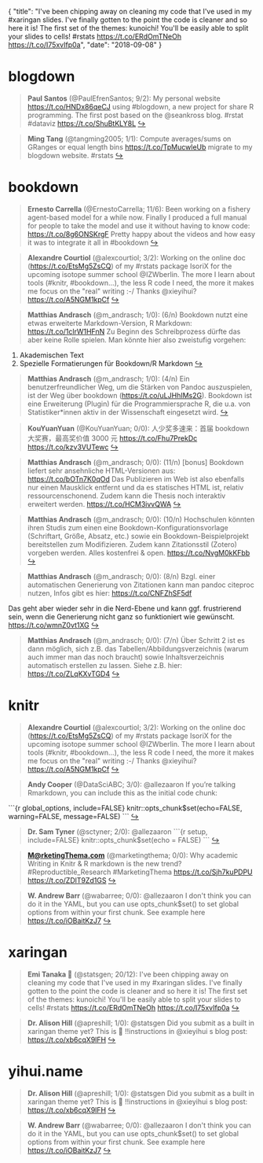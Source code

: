 {
  "title": "I've been chipping away on cleaning my code that I've used in my #xaringan slides. I've finally gotten to the point the code is cleaner and so here it is! The first set of the themes: kunoichi! You'll be easily able to split your slides to cells! #rstats https://t.co/ERdOmTNeOh https://t.co/I75xvIfp0a",
  "date": "2018-09-08"
}

# blogdown

> **Paul Santos** (@PaulEfrenSantos; 9/2): My personal website https://t.co/HNDx86qeCJ using #blogdown, a new project for share R programming. The first post based on the @seankross blog. #rstat #dataviz https://t.co/ShuBtKLY8L  [&#8618;](https://twitter.com/xieyihui/status/1038061425246261248)

<!-- -->


> **Ming Tang** (@tangming2005; 1/1): Compute averages/sums on GRanges or equal length bins https://t.co/TpMucwleUb  migrate to my blogdown website. #rstats  [&#8618;](https://twitter.com/xieyihui/status/1037934244104822784)

<!-- -->


# bookdown

> **Ernesto Carrella** (@ErnestoCarrella; 11/6): Been working on a fishery agent-based model for a while now. Finally I produced a full manual for people to take the model and use it without having to know code:
https://t.co/8g6ONSKrgF
Pretty happy about the videos and how easy it was to integrate it all in #bookdown  [&#8618;](https://twitter.com/xieyihui/status/1038020263147986945)

<!-- -->


> **Alexandre Courtiol** (@alexcourtiol; 3/2): Working on the online doc (https://t.co/EtsMg5ZsCQ) of my #rstats package IsoriX for the upcoming isotope summer school @IZWberlin. The more I learn about tools (#knitr, #bookdown...), the less R code I need, the more it makes me focus on the "real" writing :-/ Thanks @xieyihui? https://t.co/A5NGM1kpCf  [&#8618;](https://twitter.com/xieyihui/status/1038171291180851203)

<!-- -->


> **Matthias Andrasch** (@m_andrasch; 1/0): (6/n) Bookdown nutzt eine etwas erweiterte Markdown-Version, R Markdown: https://t.co/1clrW1HFnN Zu Beginn des Schreibprozess dürfte das aber keine Rolle spielen. Man könnte hier also zweistufig vorgehen: 
1. Akademischen Text
2. Spezielle Formatierungen für Bookdown/R Markdown  [&#8618;](https://twitter.com/xieyihui/status/1037989114178678785)

<!-- -->


> **Matthias Andrasch** (@m_andrasch; 1/0): (4/n) Ein benutzerfreundlicher Weg, um die Stärken von Pandoc auszuspielen, ist der Weg über bookdown (https://t.co/uLJHhIMs2G). Bookdown ist eine Erweiterung (Plugin) für die Programmiersprache R, die u.a. von Statistiker*innen aktiv in der Wissenschaft eingesetzt wird.  [&#8618;](https://twitter.com/xieyihui/status/1037989110739296256)

<!-- -->


> **KouYuanYuan** (@KouYuanYuan; 0/0): 人少奖多速来：首届 bookdown 大奖赛，最高奖价值 3000 元 https://t.co/Fhu7PrekDc https://t.co/kzv3VUTewc  [&#8618;](https://twitter.com/xieyihui/status/1038051777742962688)

<!-- -->


> **Matthias Andrasch** (@m_andrasch; 0/0): (11/n) [bonus] Bookdown liefert sehr ansehnliche HTML-Versionen aus: https://t.co/bOTn7K0qOd Das Publizieren im Web ist also ebenfalls nur einen Mausklick entfernt und da es statisches HTML ist, relativ ressourcenschonend. Zudem kann die Thesis noch interaktiv erweitert werden. https://t.co/HCM3ivvQWA  [&#8618;](https://twitter.com/xieyihui/status/1037989125801107457)

<!-- -->


> **Matthias Andrasch** (@m_andrasch; 0/0): (10/n) Hochschulen könnten ihren Studis zum einen eine Bookdown-Konfigurationsvorlage (Schriftart, Größe, Absatz, etc.) sowie ein Bookdown-Beispielprojekt bereitstellen zum Modifizieren. Zudem kann Zitationsstil (Zotero) vorgeben werden. Alles kostenfrei &amp; open. https://t.co/NvgM0kKFbb  [&#8618;](https://twitter.com/xieyihui/status/1037989122860830720)

<!-- -->


> **Matthias Andrasch** (@m_andrasch; 0/0): (8/n) Bzgl. einer automatischen Generierung von Zitationen kann man pandoc citeproc nutzen, Infos gibt es hier: https://t.co/CNFZhSF5df
>
Das geht aber wieder sehr in die Nerd-Ebene und kann ggf. frustrierend sein, wenn die Generierung nicht ganz so funktioniert wie gewünscht. https://t.co/wmnZ0vt1XG  [&#8618;](https://twitter.com/xieyihui/status/1037989117630599168)

<!-- -->


> **Matthias Andrasch** (@m_andrasch; 0/0): (7/n) Über Schritt 2 ist es dann möglich, sich z.B. das Tabellen/Abbildungsverzeichnis (warum auch immer man das  noch braucht) sowie Inhaltsverzeichnis automatisch erstellen zu lassen. Siehe z.B. hier: https://t.co/ZLqKXvTGD4  [&#8618;](https://twitter.com/xieyihui/status/1037989115877380097)

<!-- -->


# knitr

> **Alexandre Courtiol** (@alexcourtiol; 3/2): Working on the online doc (https://t.co/EtsMg5ZsCQ) of my #rstats package IsoriX for the upcoming isotope summer school @IZWberlin. The more I learn about tools (#knitr, #bookdown...), the less R code I need, the more it makes me focus on the "real" writing :-/ Thanks @xieyihui? https://t.co/A5NGM1kpCf  [&#8618;](https://twitter.com/xieyihui/status/1038171291180851203)

<!-- -->


> **Andy Cooper** (@DataSciABC; 3/0): @allezaaron If you’re talking Rmarkdown, you can include this as the initial code chunk:
>
\`\`\`{r global_options, include=FALSE}
knitr::opts_chunk$set(echo=FALSE, warning=FALSE, message=FALSE)
\`\`\`  [&#8618;](https://twitter.com/xieyihui/status/1038117996340764672)

<!-- -->


> **Dr. Sam Tyner** (@sctyner; 2/0): @allezaaron \`\`\`{r setup, include=FALSE}
knitr::opts_chunk$set(echo = FALSE)
\`\`\`  [&#8618;](https://twitter.com/xieyihui/status/1038117109241466881)

<!-- -->


> **M@rketingThema.com** (@marketingthema; 0/0): Why academic Writing in Knitr &amp; R markdown is the new trend? #Reproductible_Research #MarketingThema https://t.co/Sjh7kuPDPU https://t.co/ZDlT9Zd1GS  [&#8618;](https://twitter.com/xieyihui/status/1038151640963055616)

<!-- -->


> **W. Andrew Barr** (@wabarree; 0/0): @allezaaron I don't think you can do it in the YAML, but you can use opts_chunk$set() to set global options from within your first chunk. 
See example here https://t.co/iOBaitKzJ7  [&#8618;](https://twitter.com/xieyihui/status/1038116196573429760)

<!-- -->


# xaringan

> **Emi Tanaka 🌾** (@statsgen; 20/12): I've been chipping away on cleaning my code that I've used in my #xaringan slides. I've finally gotten to the point the code is cleaner and so here it is! The first set of the themes: kunoichi! You'll be easily able to split your slides to cells!
#rstats https://t.co/ERdOmTNeOh https://t.co/I75xvIfp0a  [&#8618;](https://twitter.com/xieyihui/status/1038238100340654080)

<!-- -->


> **Dr. Alison Hill** (@apreshill; 1/0): @statsgen Did you submit as a built in xaringan theme yet? This is 💯 !!instructions in @xieyihui s blog post: https://t.co/xb6cqX9lFH  [&#8618;](https://twitter.com/xieyihui/status/1038247553291104256)

<!-- -->


# yihui.name

> **Dr. Alison Hill** (@apreshill; 1/0): @statsgen Did you submit as a built in xaringan theme yet? This is 💯 !!instructions in @xieyihui s blog post: https://t.co/xb6cqX9lFH  [&#8618;](https://twitter.com/xieyihui/status/1038247553291104256)

<!-- -->


> **W. Andrew Barr** (@wabarree; 0/0): @allezaaron I don't think you can do it in the YAML, but you can use opts_chunk$set() to set global options from within your first chunk. 
See example here https://t.co/iOBaitKzJ7  [&#8618;](https://twitter.com/xieyihui/status/1038116196573429760)

<!-- -->


